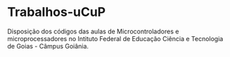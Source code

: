 # Trabalhos-uCuP
Disposição dos códigos das aulas de Microcontroladores e microprocessadores no Intituto Federal de Educação Ciência e Tecnologia de Goias - Câmpus Goiânia.
